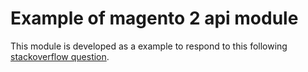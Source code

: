 # Example of magento 2 api module

This module is developed as a example to respond to this following [stackoverflow question](http://stackoverflow.com/questions/43295809/add-custom-variables-in-magento-2-to-use-in-rest-api/).
